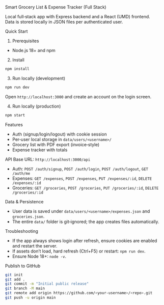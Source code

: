 Smart Grocery List & Expense Tracker (Full Stack)

Local full‑stack app with Express backend and a React (UMD) frontend. Data is stored locally in JSON files per authenticated user.

Quick Start
1) Prerequisites
- Node.js 18+ and npm

2) Install
```bash
npm install
```

3) Run locally (development)
```bash
npm run dev
```
Open `http://localhost:3000` and create an account on the login screen.

4) Run locally (production)
```bash
npm start
```

Features
- Auth (signup/login/logout) with cookie session
- Per‑user local storage in `data/users/<username>/`
- Grocery list with PDF export (invoice‑style)
- Expense tracker with totals

API
Base URL: `http://localhost:3000/api`

- Auth: `POST /auth/signup`, `POST /auth/login`, `POST /auth/logout`, `GET /auth/me`
- Expenses: `GET /expenses`, `POST /expenses`, `PUT /expenses/:id`, `DELETE /expenses/:id`
- Groceries: `GET /groceries`, `POST /groceries`, `PUT /groceries/:id`, `DELETE /groceries/:id`

Data & Persistence
- User data is saved under `data/users/<username>/expenses.json` and `groceries.json`.
- The entire `data/` folder is git‑ignored; the app creates files automatically.

Troubleshooting
- If the app always shows login after refresh, ensure cookies are enabled and restart the server.
- If assets don’t load, hard refresh (Ctrl+F5) or restart: `npm run dev`.
- Ensure Node 18+: `node -v`.

Publish to GitHub
```bash
git init
git add .
git commit -m "Initial public release"
git branch -M main
git remote add origin https://github.com/<your-username>/<repo>.git
git push -u origin main
```

